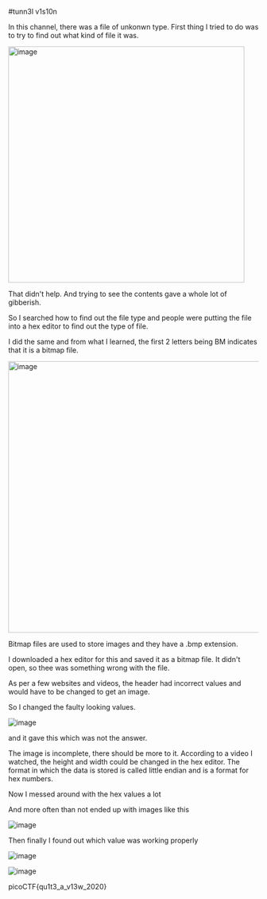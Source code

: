 #tunn3l v1s10n

In this channel, there was a file of unkonwn type. First thing I tried to do was to try to find out what kind of file it was.

<img width="475" alt="image" src="https://github.com/Nisargs23/picoCTF/assets/148000598/a5aa5ca8-3122-478b-adcb-1dcfea06b6bf">

That didn't help. And trying to see the contents gave a whole lot of gibberish.

So I searched how to find out the file type and people were putting the file into a hex editor to find out the type of file.

I did the same and from what I learned, the first 2 letters being BM indicates that it is a bitmap file.

<img width="546" alt="image" src="https://github.com/Nisargs23/picoCTF/assets/148000598/30a95fa4-b4cc-4da8-9663-1b986b360825">

Bitmap files are used to store images and they have a .bmp extension.

I downloaded a hex editor for this and saved it as a bitmap file. It didn't open, so thee was something wrong with the file.

As per a few websites and videos, the header had incorrect values and would have to be changed to get an image.

So I changed the faulty looking values.  

![image](https://github.com/Nisargs23/picoCTF/assets/148000598/f32e4ee2-e320-4b5c-9d42-c69d13bd690a)

and it gave this which was not the answer.

The image is incomplete, there should be more to it. According to a video I watched, the height and width could be changed in the hex editor.
The format in which the data is stored is called little endian and is a format for hex numbers.

Now I messed around with the hex values a lot

And more often than not ended up with images like this

![image](https://github.com/Nisargs23/picoCTF/assets/148000598/73958d30-4d6c-4b58-a3ba-6fc3004a2f51)

Then finally I found out which value was working properly

![image](https://github.com/Nisargs23/picoCTF/assets/148000598/bcd4d772-8c93-416c-87bf-9dd69227b2fe)

![image](https://github.com/Nisargs23/picoCTF/assets/148000598/78371ac3-9597-4674-9a79-f475c5f23d79)

picoCTF{qu1t3_a_v13w_2020}
